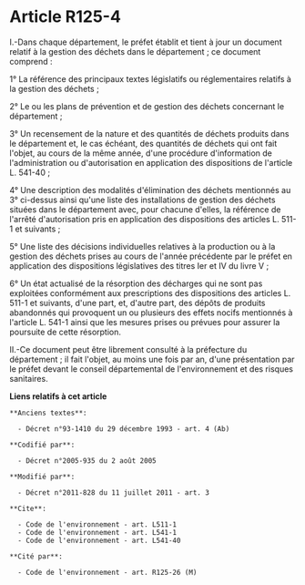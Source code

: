 # Article R125-4

I.-Dans chaque département, le préfet établit et tient à jour un document relatif à la gestion des déchets dans le
département ; ce document comprend : 

1° La référence des principaux textes législatifs ou réglementaires relatifs à la gestion des déchets ; 

2° Le ou les plans de prévention et de gestion des déchets concernant le département ; 

3° Un recensement de la nature et des quantités de déchets produits dans le département et, le cas échéant, des quantités de
déchets qui ont fait l'objet, au cours de la même année, d'une procédure d'information de l'administration ou d'autorisation
en application des dispositions de l'article L. 541-40 ; 

4° Une description des modalités d'élimination des déchets mentionnés au 3° ci-dessus ainsi qu'une liste des installations de
gestion des déchets situées dans le département avec, pour chacune d'elles, la référence de l'arrêté d'autorisation pris en
application des dispositions des articles L. 511-1 et suivants ; 

5° Une liste des décisions individuelles relatives à la production ou à la gestion des déchets prises au cours de l'année
précédente par le préfet en application des dispositions législatives des titres Ier et IV du livre V ; 

6° Un état actualisé de la résorption des décharges qui ne sont pas exploitées conformément aux prescriptions des
dispositions des articles L. 511-1 et suivants, d'une part, et, d'autre part, des dépôts de produits abandonnés qui
provoquent un ou plusieurs des effets nocifs mentionnés à l'article L. 541-1 ainsi que les mesures prises ou prévues pour
assurer la poursuite de cette résorption. 

II.-Ce document peut être librement consulté à la préfecture du département ; il fait l'objet, au moins une fois par an,
d'une présentation par le préfet devant le conseil départemental de l'environnement et des risques sanitaires.

**Liens relatifs à cet article**

	**Anciens textes**:

	  - Décret n°93-1410 du 29 décembre 1993 - art. 4 (Ab)

	**Codifié par**:

	  - Décret n°2005-935 du 2 août 2005

	**Modifié par**:

	  - Décret n°2011-828 du 11 juillet 2011 - art. 3

	**Cite**:

	  - Code de l'environnement - art. L511-1
	  - Code de l'environnement - art. L541-1
	  - Code de l'environnement - art. L541-40

	**Cité par**:

	  - Code de l'environnement - art. R125-26 (M)
